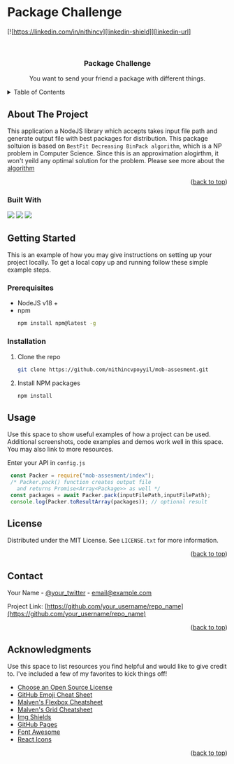 # Package Challenge

[![https://linkedin.com/in/nithincv][linkedin-shield]][linkedin-url]

<br />
<div align="center">

  <h3 align="center">Package Challenge</h3>

  <p align="center">
    You want to send your friend a package with different things.
    <br />
    
  </p>
</div>

<!-- TABLE OF CONTENTS -->
<details>
  <summary>Table of Contents</summary>
  <ol>
    <li>
      <a href="#about-the-project">About The Project</a>
      <ul>
        <li><a href="#built-with">Built With</a></li>
      </ul>
    </li>
    <li>
      <a href="#getting-started">Getting Started</a>
      <ul>
        <li><a href="#prerequisites">Prerequisites</a></li>
        <li><a href="#installation">Installation</a></li>
      </ul>
    </li>
    <li><a href="#usage">Usage</a></li>
  </ol>
</details>

<!-- ABOUT THE PROJECT -->

## About The Project

This application a NodeJS library which accepts takes input file path and generate output file with best packages for distribution. This package soltuion is based on `BestFit Decreasing BinPack algorithm`, which is a NP problem in Computer Science.
Since this is an approximation alogirthm, it won't yeild any optimal solution for the problem. Please see more about the <a href="https://www.youtube.com/watch?v=qbuMPi44bVQ" target="_blank">algorithm</a>

<p align="right">(<a href="#readme-top">back to top</a>)</p>

### Built With


<img src="	https://img.shields.io/badge/Node.js-43853D?style=for-the-badge&logo=node.js&logoColor=white">
<img src="	https://img.shields.io/badge/JavaScript-323330?style=for-the-badge&logo=javascript&logoColor=F7DF1E">
<img src="https://img.shields.io/badge/Jest-323330?style=for-the-badge&logo=Jest&logoColor=white">


<!-- GETTING STARTED -->

## Getting Started

This is an example of how you may give instructions on setting up your project locally.
To get a local copy up and running follow these simple example steps.

### Prerequisites

- NodeJS v18 +
- npm 
  ```sh
  npm install npm@latest -g
  ```

### Installation

1. Clone the repo
   ```sh
   git clone https://github.com/nithincvpoyyil/mob-assesment.git
   ```
2. Install NPM packages
   ```sh
   npm install
   ```

<!-- USAGE EXAMPLES -->

## Usage

Use this space to show useful examples of how a project can be used. Additional screenshots, code examples and demos work well in this space. You may also link to more resources.

Enter your API in `config.js`
   ```js
    const Packer = require("mob-assesment/index");
    /* Packer.pack() function creates output file 
      and returns Promise<Array<Package>> as well */
    const packages = await Packer.pack(inputFilePath,inputFilePath);
    console.log(Packer.toResultArray(packages)); // optional result
   ```

<!-- ROADMAP -->


## License

Distributed under the MIT License. See `LICENSE.txt` for more information.

<p align="right">(<a href="#readme-top">back to top</a>)</p>

<!-- CONTACT -->

## Contact

Your Name - [@your_twitter](https://twitter.com/your_username) - email@example.com

Project Link: [https://github.com/your_username/repo_name](https://github.com/your_username/repo_name)

<p align="right">(<a href="#readme-top">back to top</a>)</p>

<!-- ACKNOWLEDGMENTS -->

## Acknowledgments

Use this space to list resources you find helpful and would like to give credit to. I've included a few of my favorites to kick things off!

- [Choose an Open Source License](https://choosealicense.com)
- [GitHub Emoji Cheat Sheet](https://www.webpagefx.com/tools/emoji-cheat-sheet)
- [Malven's Flexbox Cheatsheet](https://flexbox.malven.co/)
- [Malven's Grid Cheatsheet](https://grid.malven.co/)
- [Img Shields](https://shields.io)
- [GitHub Pages](https://pages.github.com)
- [Font Awesome](https://fontawesome.com)
- [React Icons](https://react-icons.github.io/react-icons/search)

<p align="right">(<a href="#readme-top">back to top</a>)</p>

<!-- MARKDOWN LINKS & IMAGES -->
<!-- https://www.markdownguide.org/basic-syntax/#reference-style-links -->
[linkedin-shield]: https://img.shields.io/badge/-LinkedIn-black.svg?style=for-the-badge&logo=linkedin&colorB=555
[linkedin-url]: https://linkedin.com/in/nithincv


